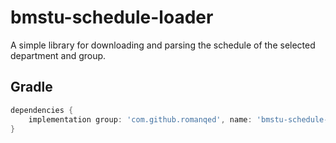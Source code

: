 # bmstu-schedule-loader

A simple library for downloading and parsing the schedule of the selected department and group.

## Gradle

```Groovy
dependencies {
    implementation group: 'com.github.romanqed', name: 'bmstu-schedule-loader', version: '1.0.2'
}
```
